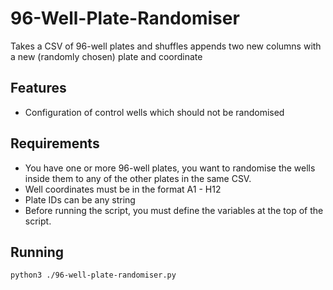 # 96-Well-Plate-Randomiser
Takes a CSV of 96-well plates and shuffles appends two new columns with a new (randomly chosen) plate and coordinate

## Features
 - Configuration of control wells which should not be randomised

## Requirements
 - You have one or more 96-well plates, you want to randomise the wells inside them to any of the other plates in the same CSV.
 - Well coordinates must be in the format A1 - H12
 - Plate IDs can be any string
 - Before running the script, you must define the variables at the top of the script.

## Running
`python3 ./96-well-plate-randomiser.py`



